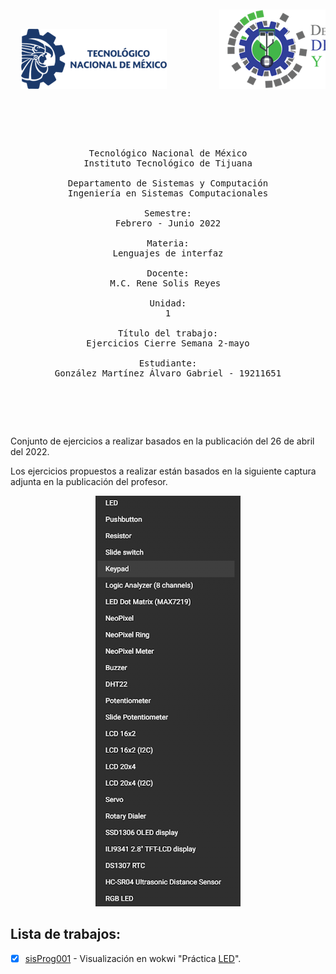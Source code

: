 <pre>

</pre>
<pre>

<p align="center">
  <img  src="./img/logoTecnm.png">          <img  src="./img/logoDeptoSis.png">          <img  src="./img/logoItt.png">
</p>

<p align="center">

Tecnológico Nacional de México
Instituto Tecnológico de Tijuana

Departamento de Sistemas y Computación
Ingeniería en Sistemas Computacionales

Semestre:
Febrero - Junio 2022

Materia:
Lenguajes de interfaz

Docente:
M.C. Rene Solis Reyes 

Unidad:
1

Título del trabajo:
Ejercicios Cierre Semana 2-mayo

Estudiante:
González Martínez Álvaro Gabriel - 19211651

	</p>

</pre>

Conjunto de ejercicios a realizar basados en la publicación del 26 de abril del 2022.

Los ejercicios propuestos a realizar están basados en la siguiente captura adjunta en la publicación del profesor.

</p>
<p align="center">
  <img  src="./img/semana1.png">
</p>

## Lista de trabajos:
- [x] [sisProg001](./code/sisProg001/ "Wokwi preview") -  Visualización en wokwi "Práctica [LED](https://wokwi.com/projects/330555368301134420 "Wokwi preview práctica LED")".